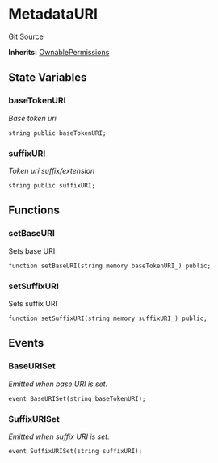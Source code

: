 # MetadataURI
[Git Source](https://github.com/zanzai-dev/creator-token-standards/blob/e3ca932d2edc594487078ba2c4da4e803f84d6a3/src/token/erc721/MetadataURI.sol)

**Inherits:**
[OwnablePermissions](/src/access/OwnablePermissions.sol/abstract.OwnablePermissions.md)


## State Variables
### baseTokenURI
*Base token uri*


```solidity
string public baseTokenURI;
```


### suffixURI
*Token uri suffix/extension*


```solidity
string public suffixURI;
```


## Functions
### setBaseURI

Sets base URI


```solidity
function setBaseURI(string memory baseTokenURI_) public;
```

### setSuffixURI

Sets suffix URI


```solidity
function setSuffixURI(string memory suffixURI_) public;
```

## Events
### BaseURISet
*Emitted when base URI is set.*


```solidity
event BaseURISet(string baseTokenURI);
```

### SuffixURISet
*Emitted when suffix URI is set.*


```solidity
event SuffixURISet(string suffixURI);
```

